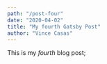 ```yaml
---
path: "/post-four"
date: "2020-04-02"
title: "My fourth Gatsby Post"
author: "Vince Casas"
---
```


This is my *fourth* blog post;